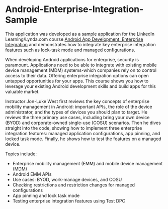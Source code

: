 # Android-Enterprise-Integration-Sample

This application was developed as a sample application for the LinkedIn Learning/Lynda.com course [Android App Development: Enterprise Integration](https://www.lynda.com/Android-tutorials/Android-App-Development-Enterprise-Integration/651198-2.html) and demonstrates how to integrate key enterprise integration features such as lock-task mode and managed configurations.

When developing Android applications for enterprise, security is paramount. Applications need to be able to integrate with existing mobile device management (MDM) systems-which companies rely on to control access to their data. Offering enterprise integration options can open untapped opportunities for your apps. This course shows you how to leverage your existing Android development skills and build apps for this valuable market.

Instructor Jon-Luke West first reviews the key concepts of enterprise mobility management in Android: important APIs, the role of the device administrator, and the types of devices you should plan to target. He reviews the three primary use cases, including bring your own device (BYOD) and corporate-owned single-use (COSU) scenarios. Then he dives straight into the code, showing how to implement three enterprise integration features: managed application configurations, app pinning, and locked task mode. Finally, he shows how to test the features on a managed device.

Topics include:
* Enterprise mobility management (EMM) and mobile device management (MDM)
* Android EMM APIs
* Use cases: BYOD, work-manage devices, and COSU
* Checking restrictions and restriction changes for managed configurations
* App pinning and lock task mode
* Testing enterprise integration features using Test DPC
